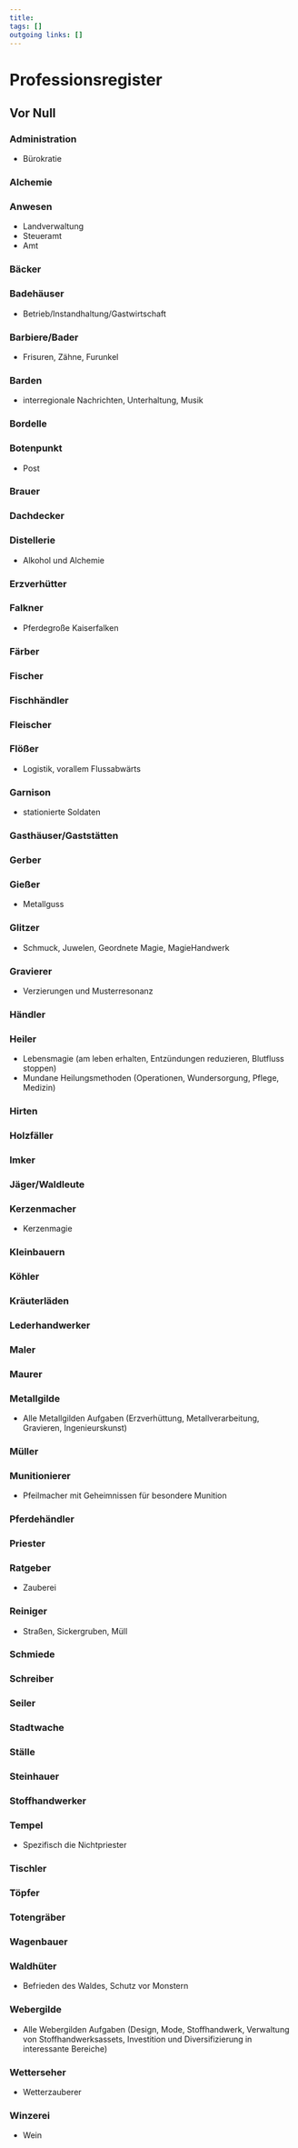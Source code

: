 ```yaml
---
title:   
tags: []
outgoing links: []  
---
```

# Professionsregister
## Vor Null
### Administration  

* Bürokratie

### Alchemie
### Anwesen
* Landverwaltung
* Steueramt
* Amt
### Bäcker
### Badehäuser
* Betrieb/Instandhaltung/Gastwirtschaft
### Barbiere/Bader
* Frisuren, Zähne, Furunkel
### Barden
* interregionale Nachrichten, Unterhaltung, Musik
### Bordelle
### Botenpunkt
* Post
### Brauer
### Dachdecker
### Distellerie
* Alkohol und Alchemie
### Erzverhütter
### Falkner
* Pferdegroße Kaiserfalken
### Färber
### Fischer
### Fischhändler
### Fleischer
### Flößer
* Logistik, vorallem Flussabwärts
### Garnison
* stationierte Soldaten
### Gasthäuser/Gaststätten
### Gerber
### Gießer
* Metallguss
### Glitzer
* Schmuck, Juwelen, Geordnete Magie, MagieHandwerk
### Gravierer
* Verzierungen und Musterresonanz
### Händler
### Heiler
* Lebensmagie (am leben erhalten, Entzündungen reduzieren, Blutfluss stoppen)
* Mundane Heilungsmethoden (Operationen, Wundersorgung, Pflege, Medizin)
### Hirten
### Holzfäller
### Imker
### Jäger/Waldleute
### Kerzenmacher
* Kerzenmagie
### Kleinbauern
### Köhler
### Kräuterläden
### Lederhandwerker
### Maler
### Maurer
### Metallgilde
* Alle Metallgilden Aufgaben (Erzverhüttung, Metallverarbeitung, Gravieren, Ingenieurskunst)
### Müller
### Munitionierer
* Pfeilmacher mit Geheimnissen für besondere Munition
### Pferdehändler
### Priester
### Ratgeber 
* Zauberei
### Reiniger
* Straßen, Sickergruben, Müll
### Schmiede
### Schreiber
### Seiler
### Stadtwache
### Ställe
### Steinhauer
### Stoffhandwerker
### Tempel
* Spezifisch die Nichtpriester
### Tischler
### Töpfer
### Totengräber
### Wagenbauer
### Waldhüter
* Befrieden des Waldes, Schutz vor Monstern
### Webergilde
* Alle Webergilden Aufgaben (Design, Mode, Stoffhandwerk, Verwaltung von Stoffhandwerksassets, Investition und Diversifizierung in interessante Bereiche)
### Wetterseher
* Wetterzauberer
### Winzerei
* Wein
